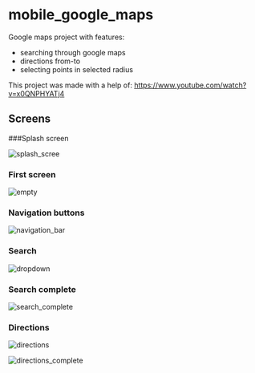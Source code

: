 # mobile_google_maps
Google maps project with features:
- searching through google maps
- directions from-to
- selecting points in selected radius

This project was made with a help of: https://www.youtube.com/watch?v=x0QNPHYATj4

## Screens
###Splash screen

![splash_scree](https://user-images.githubusercontent.com/17574739/235215176-809e9255-e6a6-4800-a47f-bdb317d22acc.png)

### First screen
![empty](https://user-images.githubusercontent.com/17574739/235215330-aeab245e-4308-4c38-9b0f-ae3e9a185c8b.png)

### Navigation buttons
![navigation_bar](https://user-images.githubusercontent.com/17574739/235215471-eb17fcb4-dd14-4c29-955c-1b8261d584f5.png)

### Search
![dropdown](https://user-images.githubusercontent.com/17574739/235215616-642424c1-4fa2-4194-a879-08e9ceb27356.png)

### Search complete
![search_complete](https://user-images.githubusercontent.com/17574739/235215676-eae384aa-de02-4de8-b3e9-a98fc81fcdeb.png)

### Directions
![directions](https://user-images.githubusercontent.com/17574739/235215767-ab1f4d2e-0ebc-4092-a1f7-897a2c820251.png)

![directions_complete](https://user-images.githubusercontent.com/17574739/235215890-a8c2176b-4a91-4706-ac1f-ee69f8fbe6bd.png)
